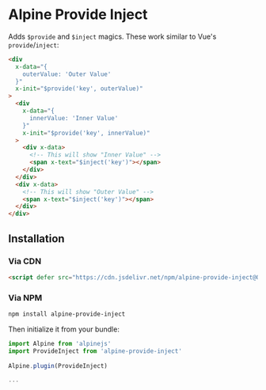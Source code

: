 # Alpine Provide Inject

Adds `$provide` and `$inject` magics. These work similar to Vue's `provide`/`inject`:

```html
<div
  x-data="{
    outerValue: 'Outer Value'
  }"
  x-init="$provide('key', outerValue)"
>
  <div
    x-data="{
      innerValue: 'Inner Value'
    }"
    x-init="$provide('key', innerValue)"
  >
    <div x-data>
      <!-- This will show "Inner Value" -->
      <span x-text="$inject('key')"></span>
    </div>
  </div>
  <div x-data>
    <!-- This will show "Outer Value" -->
    <span x-text="$inject('key')"></span>
  </div>
</div>
```

## Installation

### Via CDN

```html
<script defer src="https://cdn.jsdelivr.net/npm/alpine-provide-inject@0.x.x/dist/cdn.min.js"></script>
```

### Via NPM

```sh
npm install alpine-provide-inject
```

Then initialize it from your bundle:

```js
import Alpine from 'alpinejs'
import ProvideInject from 'alpine-provide-inject'
 
Alpine.plugin(ProvideInject)

...
```
